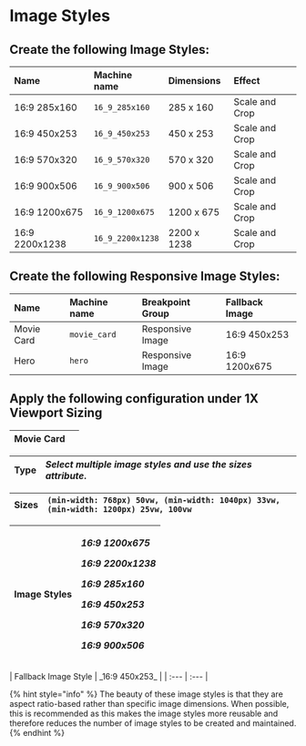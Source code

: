 # Image Styles

## Create the following **Image Styles**:

| Name | Machine name | Dimensions | Effect |
| :--- | :--- | :--- | :--- |
| 16:9 285x160 | `16_9_285x160` | 285 x 160 | Scale and Crop |
| 16:9 450x253 | `16_9_450x253` | 450 x 253 | Scale and Crop |
| 16:9 570x320 | `16_9_570x320` | 570 x 320 | Scale and Crop |
| 16:9 900x506 | `16_9_900x506` | 900 x 506 | Scale and Crop |
| 16:9 1200x675 | `16_9_1200x675` | 1200 x 675 | Scale and Crop |
| 16:9 2200x1238 | `16_9_2200x1238` | 2200 x 1238 | Scale and Crop |

## Create the following **Responsive Image Styles**:

| Name | Machine name | Breakpoint Group | Fallback Image |
| :--- | :--- | :--- | :--- |
| Movie Card | `movie_card` | Responsive Image | 16:9 450x253 |
| Hero | `hero` | Responsive Image | 16:9 1200x675 |

## Apply the following configuration under **1X Viewport Sizing**

| **Movie Card** |  |
| :--- | :--- |


| Type | _Select multiple image styles and use the sizes attribute_. |
| :--- | :--- |


| Sizes | `(min-width: 768px) 50vw, (min-width: 1040px) 33vw, (min-width: 1200px) 25vw, 100vw` |
| :--- | :--- |


<table>
  <thead>
    <tr>
      <th style="text-align:left">Image Styles</th>
      <th style="text-align:left">
        <p><em>16:9 1200x675</em>
        </p>
        <p><em>16:9 2200x1238</em>
        </p>
        <p><em>16:9 285x160</em>
        </p>
        <p><em>16:9 450x253</em>
        </p>
        <p><em>16:9 570x320</em>
        </p>
        <p><em>16:9 900x506</em>
        </p>
      </th>
    </tr>
  </thead>
  <tbody></tbody>
</table>| Fallback Image Style |  _16:9 450x253_ |
| :--- | :--- |


{% hint style="info" %}
The beauty of these image styles is that they are aspect ratio-based rather than specific image dimensions. When possible, this is recommended as this makes the image styles more reusable and therefore reduces the number of image styles to be created and maintained.
{% endhint %}

